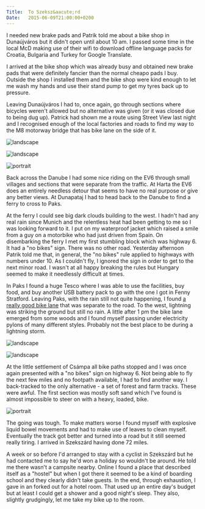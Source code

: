 ```yaml
---
Title:	To Szeksz&aacute;rd
Date:	2015-06-09T21:00:00+0200
---
```


I needed new brake pads and Patrik told me about a bike shop in Duna&uacute;jv&aacute;ros but it didn't open until about 10 am. I passed some time in the local McD making use of their wifi to download offline language packs for Croatia, Bulgaria and Turkey for Google Translate.

I arrived at the bike shop which was already busy and obtained new brake pads that were definitely fancier than the normal cheapo pads I buy. Outside the shop I installed them and the bike shop were kind enough to let me wash my hands and use their stand pump to get my tyres back up to pressure.

Leaving Duna&uacute;jv&aacute;ros I had to, once again, go through sections where bicycles weren't allowed but no alternative was given (or it was closed due to being dug up). Patrick had shown me a route using Street View last night and I recognised enough of the local factories and roads to find my way to the M8 motorway bridge that has bike lane on the side of it.

![landscape](https://farm1.staticflickr.com/310/19446950322_fff572f4fa_z_d.jpg "Outskirts of Duna&uacute;jv&aacute;ros")

![landscape](https://pbs.twimg.com/media/CHE9mGMWwAQkCKV.jpg "Bike lane next to the M8")

![portrait](https://farm1.staticflickr.com/321/19457541871_c46954f9e7_z_d.jpg "Flowers")

Back across the Danube I had some nice riding on the EV6 through small villages and sections that were separate from the traffic. At Harta the EV6 does an entirely needless detour that seems to have no real purpose or give any better views. At Dunapataj I had to head back to the Danube to find a ferry to cross to Paks. 

At the ferry I could see big dark clouds building to the west. I hadn't had any real rain since Munich and the relentless heat had been getting to me so I was looking forward to it. I put on my waterproof jacket which raised a smile from a guy on a motorbike who had just driven from Spain. On disembarking the ferry I met my first stumbling block which was highway 6. It had a "no bikes" sign. There was no other road. Yesterday afternoon Patrik told me that, in general, the "no bikes" rule applied to highways with numbers under 10. As I couldn't fly, I ignored the sign in order to get to the next minor road. I wasn't at all happy breaking the rules but Hungary seemed to make it needlessly difficult at times.

In Paks I found a huge Tesco where I was able to use the facilities, buy food, and buy another USB battery pack to go with the one I got in Fenny Stratford. Leaving Paks, with the rain still not quite happening, I found [a really good bike lane](https://twitter.com/RTWbike/status/608335947684577281) that was separate to the road. To the west, lightning was striking the ground but still no rain. A little after 1 pm the bike lane emerged from some woods and I found myself passing under electricity pylons of many different styles. Probably not the best place to be during a lightning storm. 

![landscape](https://pbs.twimg.com/media/CHE-T65XEAAWu3S.jpg "Excellent bike lane")

![landscape](https://pbs.twimg.com/media/CHE_bvVXEAA6LVh.jpg "Pylons")

At the little settlement of Cs&aacute;mpa all bike paths stopped and I was once again presented with a "no bikes" sign on highway 6. Not being able to fly the next few miles and no footpath available, I had to find another way. I back-tracked to the only alternative - a set of forest and farm tracks. These were awful. The first section was mostly soft sand which I've found is almost impossible to steer on with a heavy, loaded, bike.

![portrait](https://pbs.twimg.com/media/CHE-wDzWoAAc9wR.jpg "The worst track")

The going was tough. To make matters worse I found myself with explosive liquid bowel movements and had to make use of leaves to clean myself. Eventually the track got better and turned into a road but it still seemed really tiring. I arrived in Szeksz&aacute;rd having done 72 miles. 

A week or so before I'd arranged to stay with a cyclist in Szeksz&aacute;rd but he had contacted me to say he'd won a holiday so wouldn't be around. He told me there wasn't a campsite nearby. Online I found a place that described itself as a "hostel" but when I got there it seemed to be a kind of boarding school and they clearly didn't take guests. In the end, through exhaustion, I gave in an forked out for a hotel room. That used up an entire day's budget but at least I could get a shower and a good night's sleep. They also, slightly grudgingly, let me take my bike up to the room.